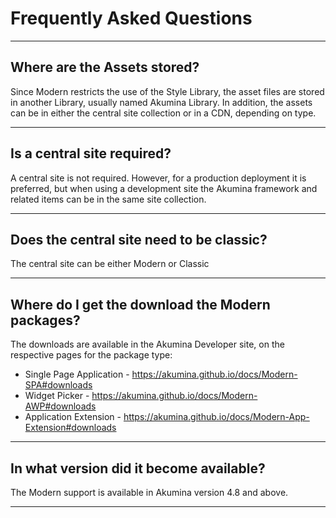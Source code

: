 # Frequently Asked Questions
---
## Where are the Assets stored?
Since Modern restricts the use of the Style Library, the asset files are stored in another Library, usually named Akumina Library. In addition, the assets can be in either the central site collection or in a CDN, depending on type. 

---
## Is a central site required? 
A central site is not required. However, for a production deployment it is preferred, but when using a development site the Akumina framework and related items can be in the same site collection. 

---
## Does the central site need to be classic? 
The central site can be either Modern or Classic 

---
## Where do I get the download the Modern packages? 
The downloads are available in the Akumina Developer site, on the respective pages for the package type: 
* Single Page Application - https://akumina.github.io/docs/Modern-SPA#downloads 
* Widget Picker - https://akumina.github.io/docs/Modern-AWP#downloads 
* Application Extension - https://akumina.github.io/docs/Modern-App-Extension#downloads 

---
## In what version did it become available? 
The Modern support is available in Akumina version 4.8 and above. 

---
